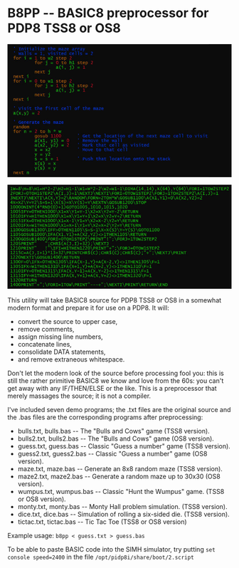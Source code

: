 
B8PP -- BASIC8 preprocessor for PDP8 TSS8 or OS8
==========

![](images/demo1.jpg)

![](images/demo2.jpg)

This utility will take BASIC8 source for PDP8 TSS8 or OS8 in a somewhat modern format and prepare it 
for use on a PDP8.  It will:

* convert the source to upper case,
* remove comments,
* assign missing line numbers,
* concatenate lines,
* consolidate DATA statements,
* and remove extraneous whitespace.

Don't let the modern look of the source before processing fool you: this is still the rather primitive
BASIC8 we know and love from the 60s: you can't get away with any IF/THEN/ELSE or the like.  This is a
preprocessor that merely massages the source; it is not a compiler.

I've included seven demo programs; the .txt files are the original source and the .bas files are
the corresponding programs after preprocessing:

* bulls.txt, bulls.bas -- The "Bulls and Cows" game (TSS8 version).
* bulls2.txt, bulls2.bas -- The "Bulls and Cows" game (OS8 version).
* guess.txt, guess.bas -- Classic "Guess a number" game (TSS8 version).
* guess2.txt, guess2.bas -- Classic "Guess a number" game (OS8 version).
* maze.txt, maze.bas -- Generate an 8x8 random maze (TSS8 version).
* maze2.txt, maze2.bas -- Generate a random maze up to 30x30 (OS8 version).
* wumpus.txt, wumpus.bas -- Classic "Hunt the Wumpus" game. (TSS8 or OS8 version).
* monty.txt, monty.bas -- Monty Hall problem simulation. (TSS8 version).
* dice.txt, dice.bas -- Simulation of rolling a six-sided die. (TSS8 version).
* tictac.txt, tictac.bas -- Tic Tac Toe (TSS8 or OS8 version)

Example usage: `b8pp < guess.txt > guess.bas`

To be able to paste BASIC code into the SIMH simulator, try putting `set console speed=2400`
in the file `/opt/pidp8i/share/boot/2.script`
